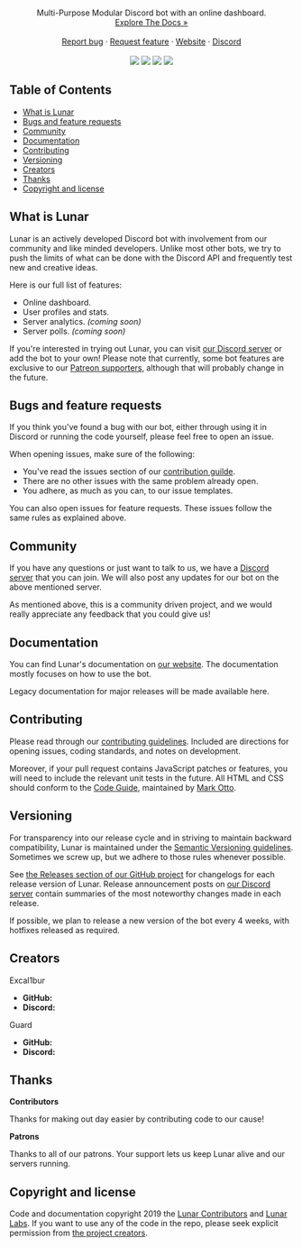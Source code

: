 ![]()
<div align="center">
  <p>
    Multi-Purpose Modular Discord bot with an online dashboard.
    <br>
    <a href="">Explore The Docs »</a>
    <br>
    <br>
    <a href="https://github.com/lunar-labs/Lunar-Bot/issues/new?assignees=&labels=&template=bug_report.md&title=">Report bug</a>
    ·
    <a href="https://github.com/lunar-labs/Lunar-Bot/issues/new?assignees=&labels=&template=feature_request.md&title=">Request feature</a>
    ·
    <a href="">Website</a>
    ·
    <a href="">Discord</a>
    <br>
    <br>
    <img src="https://img.shields.io/badge/Release-v0.1.0-blue.svg" />
    <img src="https://img.shields.io/badge/Issues-0%20Open-yellow.svg" />
    <img src="https://img.shields.io/badge/Javascript-58.6%25-yellow.svg" />
    <img src="https://img.shields.io/discord/541798716995141642.svg?logo=discord" />
    
  </p>
</div>

## Table of Contents

- [What is Lunar](#what-is-lunar)
- [Bugs and feature requests](#bugs-and-feature-requests)
- [Community](#community)
- [Documentation](#documentation)
- [Contributing](#contributing)
- [Versioning](#versioning)
- [Creators](#creators)
- [Thanks](#thanks)
- [Copyright and license](#copyright-and-license)

## What is Lunar

Lunar is an actively developed Discord bot with involvement from our community and like minded developers. Unlike most other bots, we try to push the limits of what can be done with the Discord API and frequently test new and creative ideas.

Here is our full list of features:
- Online dashboard.
- User profiles and stats.
- Server analytics. *(coming soon)*
- Server polls. *(coming soon)*

If you're interested in trying out Lunar, you can visit [our Discord server]() or add the bot to your own! Please note that currently, some bot features are exclusive to our [Patreon supporters](), although that will probably change in the future.

## Bugs and feature requests

If you think you've found a bug with our bot, either through using it in Discord or running the code yourself, please feel free to open an issue.

When opening issues, make sure of the following:
- You've read the issues section of our [contribution guilde](#contributing).
- There are no other issues with the same problem already open.
- You adhere, as much as you can, to our issue templates.

You can also open issues for feature requests. These issues follow the same rules as explained above.

## Community

If you have any questions or just want to talk to us, we have a [Discord server]() that you can join. We will also post any updates for our bot on the above mentioned server.

As mentioned above, this is a community driven project, and we would really appreciate any feedback that you could give us!

## Documentation

You can find Lunar's documentation on [our website](). The documentation mostly focuses on how to use the bot.

Legacy documentation for major releases will be made available here.

## Contributing

Please read through our [contributing guidelines](). Included are directions for opening issues, coding standards, and notes on development.

Moreover, if your pull request contains JavaScript patches or features, you will need to include the relevant unit tests in the future. All HTML and CSS should conform to the [Code Guide](https://github.com/mdo/code-guide), maintained by [Mark Otto](https://github.com/mdo).

## Versioning

For transparency into our release cycle and in striving to maintain backward compatibility, Lunar is maintained under the [Semantic Versioning guidelines](https://semver.org/). Sometimes we screw up, but we adhere to those rules whenever possible.

See [the Releases section of our GitHub project]() for changelogs for each release version of Lunar. Release announcement posts on [our Discord server]() contain summaries of the most noteworthy changes made in each release.

If possible, we plan to release a new version of the bot every 4 weeks, with hotfixes released as required.

## Creators

Excal1bur
- **GitHub:** []()
- **Discord:**

Guard
- **GitHub:** []()
- **Discord:**

## Thanks

**Contributors**

Thanks for making out day easier by contributing code to our cause!

**Patrons**

Thanks to all of our patrons. Your support lets us keep Lunar alive and our servers running.

## Copyright and license

Code and documentation copyright 2019 the [Lunar Contributors](https://github.com/lunar-labs/Lunar-Bot/graphs/contributors) and [Lunar Labs](https://github.com/lunar-labs). If you want to use any of the code in the repo, please seek explicit permission from [the project creators](#creators).
